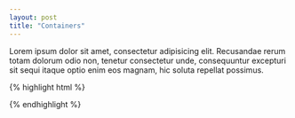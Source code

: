 ```yaml
---
layout: post
title: "Containers"
---
```

Lorem ipsum dolor sit amet, consectetur adipisicing elit. Recusandae rerum totam dolorum odio non, tenetur consectetur unde, consequuntur excepturi sit sequi itaque optio enim eos magnam, hic soluta repellat possimus.

{% highlight html %}
<html>
    <body>
        <div class="container">
            <!-- your content -->
        </div>
    </body>
</html>
{% endhighlight %}
